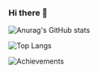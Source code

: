 ### Hi there 👋

![Anurag's GitHub stats](https://github-readme-stats.vercel.app/api?username=JorTurFer&show_icons=true&theme=cobalt&count_private=false&hide=stars&count_private=true)

![Top Langs](https://github-readme-stats.vercel.app/api/top-langs/?username=jorturfer&theme=cobalt&hide=html,less,css,c&langs_count=5&layout=compact)

![Achievements](https://github-profile-trophy.vercel.app/?username=JorTurFer&theme=cobalt&margin-w=15)


<!--
**jorturfer/jorturfer** is a ✨ _special_ ✨ repository because its `README.md` (this file) appears on your GitHub profile.
